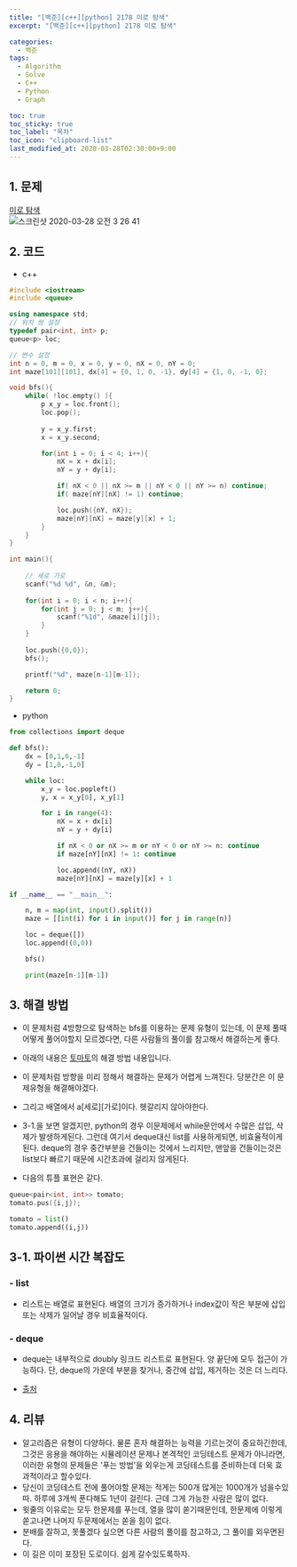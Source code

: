```yaml
---
title: "[백준][c++][python] 2178 미로 탐색"
excerpt: "[백준][c++][python] 2178 미로 탐색"

categories:
  - 백준
tags:
  - Algorithm
  - Solve
  - C++
  - Python
  - Graph

toc: true
toc_sticky: true
toc_label: "목차"
toc_icon: "clipboard-list"
last_modified_at: 2020-03-28T02:30:00+9:00
---
```


## 1. 문제
[미로 탐색](https://www.acmicpc.net/problem/2178)  
![스크린샷 2020-03-28 오전 3 26 41](https://user-images.githubusercontent.com/20227720/77788242-3f780880-70a4-11ea-831e-ae5e87303291.png)

## 2. 코드

- c++

```c++
#include <iostream>
#include <queue>

using namespace std;
// 위치 쌍 설정
typedef pair<int, int> p;
queue<p> loc;

// 변수 설정
int n = 0, m = 0, x = 0, y = 0, nX = 0, nY = 0;
int maze[101][101], dx[4] = {0, 1, 0, -1}, dy[4] = {1, 0, -1, 0};

void bfs(){
    while( !loc.empty() ){
        p x_y = loc.front();
        loc.pop();
        
        y = x_y.first;
        x = x_y.second;

        for(int i = 0; i < 4; i++){
            nX = x + dx[i];
            nY = y + dy[i];

            if( nX < 0 || nX >= m || nY < 0 || nY >= n) continue;
            if( maze[nY][nX] != 1) continue;

            loc.push({nY, nX});
            maze[nY][nX] = maze[y][x] + 1;
        }
    }
}

int main(){
    
    // 세로 가로
    scanf("%d %d", &n, &m);
    
    for(int i = 0; i < n; i++){
        for(int j = 0; j < m; j++){
            scanf("%1d", &maze[i][j]);
        }
    }
    
    loc.push({0,0});
    bfs();

    printf("%d", maze[n-1][m-1]);

    return 0;
}
```


- python

```python
from collections import deque

def bfs():
    dx = [0,1,0,-1]
    dy = [1,0,-1,0]

    while loc:
        x_y = loc.popleft()
        y, x = x_y[0], x_y[1]

        for i in range(4):
            nX = x + dx[i]
            nY = y + dy[i]

            if nX < 0 or nX >= m or nY < 0 or nY >= n: continue
            if maze[nY][nX] != 1: continue

            loc.append((nY, nX))
            maze[nY][nX] = maze[y][x] + 1

if __name__ == "__main__":

    n, m = map(int, input().split())
    maze = [[int(i) for i in input()] for j in range(n)]

    loc = deque([])
    loc.append((0,0))

    bfs()

    print(maze[n-1][m-1])
```

## 3. 해결 방법
- 이 문제처럼 4방향으로 탐색하는 bfs를 이용하는 문제 유형이 있는데, 이 문제 풀때 어떻게 풀어야할지 모르겠다면, 다른 사람들의 풀이를 참고해서 해결하는게 좋다.
- 아래의 내용은 [토마토](https://steampower33.github.io/%EB%B0%B1%EC%A4%80/%EB%B0%B1%EC%A4%80-7576-%ED%86%A0%EB%A7%88%ED%86%A0/)의 해결 방법 내용입니다.
- 이 문제처럼 방향을 미리 정해서 해결하는 문제가 어렵게 느껴진다. 당분간은 이 문제유형을 해결해야겠다.
- 그리고 배열에서 a[세로][가로]이다. 헷갈리지 않아야한다.
- 3-1.을 보면 알겠지만, python의 경우 이문제에서 while문안에서 수많은 삽입, 삭제가 발생하게된다. 그런데 여기서 deque대신 list를 사용하게되면, 비효율적이게된다. deque의 경우 중간부분을 건들이는 것에서 느리지만, 맨앞을 건들이는것은 list보다 빠르기 때문에 시간초과에 걸리지 않게된다.

- 다음의 튜플 표현은 같다.

```c++
queue<pair<int, int>> tomato;
tomato.pus({i,j});
```

```python
tomato = list()
tomato.append((i,j))
```

## 3-1. 파이썬 시간 복잡도

### - list
- 리스트는 배열로 표현된다. 배열의 크기가 증가하거나 index값이 작은 부분에 삽입 또는 삭제가 일어날 경우 비효율적이다.

### - deque
- deque는 내부적으로 doubly 링크드 리스트로 표현된다. 양 끝단에 모두 접근이 가능하다. 단, deque의 가운데 부분을 찾거나, 중간에 삽입, 제거하는 것은 더 느리다.

- [출처](https://daimhada.tistory.com/56)

## 4. 리뷰
- 알고리즘은 유형이 다양하다. 물론 혼자 해결하는 능력을 기르는것이 중요하긴한데, 그것은 응용을 해야하는 시뮬레이션 문제나 본격적인 코딩테스트 문제가 아니라면, 이러한 유형의 문제들은 '푸는 방법'을 외우는게 코딩테스트를 준비하는데 더욱 효과적이라고 할수있다. 
- 당신이 코딩테스트 전에 풀어야할 문제는 적게는 500개 많게는 1000개가 넘을수있따. 하루에 3개씩 푼다해도 1년이 걸린다. 근데 그게 가능한 사람은 많이 없다. 
- 윗줄의 이유로는 모두 한문제를 푸는데, 열을 많이 쏟기때문인데, 한문제에 이렇게 쏟고나면 나머지 두문제에서는 쏟을 힘이 없다. 
- 분배를 잘하고, 못풀겠다 싶으면 다른 사람의 풀이를 참고하고, 그 풀이를 외우면된다. 
- 이 길은 이미 포장된 도로이다. 쉽게 갈수있도록하자.